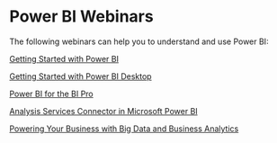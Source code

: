 ﻿<properties 
   pageTitle="Power BI Webinars"
   description="Power BI Webinars"
   services="powerbi" 
   documentationCenter="" 
   authors="pcw3187" 
   manager="mblythe" 
   editor=""
   tags=""/>
 
<tags
   ms.service="powerbi"
   ms.devlang="NA"
   ms.topic="article"
   ms.tgt_pltfrm="NA"
   ms.workload="powerbi"
   ms.date="10/14/2015"
   ms.author="v-pawrig"/>
# Power BI Webinars

The following webinars can help you to understand and use Power BI:

[Getting Started with Power BI](http://w.on24.com/r.htm?e=962188&s=1&k=64B23C31A95E0389C878DA4F0B3395D8&partnerref=PBIcom)

[Getting Started with Power BI Desktop](http://w.on24.com/r.htm?e=966240&s=1&k=BF7E605ACE81A7E3E9F21024D9CAA881&partnerref=PBIcom)

[Power BI for the BI Pro](http://w.on24.com/r.htm?e=962016&s=1&k=C884EE5DDACA36C140C527A56281C23C&partnerref=PBIcom)

[Analysis Services Connector in Microsoft Power BI](http://w.on24.com/r.htm?e=947767&s=1&k=3D199B4D73D941F188EFFDEEE0B483DB&partnerref=PBIcom)

[Powering Your Business with Big Data and Business Analytics](http://w.on24.com/r.htm?e=910765&s=1&k=6660F15722BD9D2702F7EB4047AAB139&partnerref=PBIcom)

